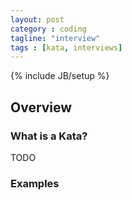 ```yaml
---
layout: post
category : coding
tagline: "interview"
tags : [kata, interviews]
---
```

{% include JB/setup %}



## Overview 

### What is a Kata?

TODO
### Examples

